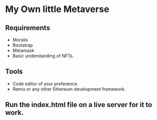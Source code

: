 # My Own little Metaverse
## Requirements
- Moralis
- Bootstrap
- Metamask
- Basic understanding of NFTs.
## Tools
- Code editor of your preference.
- Remix or any other Ethereum development framework.

## Run the index.html file on a live server for it to work.